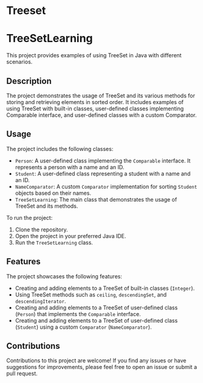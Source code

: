 # Treeset

# TreeSetLearning

This project provides examples of using TreeSet in Java with different scenarios.

## Description

The project demonstrates the usage of TreeSet and its various methods for storing and retrieving elements in sorted order. It includes examples of using TreeSet with built-in classes, user-defined classes implementing Comparable interface, and user-defined classes with a custom Comparator.

## Usage

The project includes the following classes:

- `Person`: A user-defined class implementing the `Comparable` interface. It represents a person with a name and an ID.
- `Student`: A user-defined class representing a student with a name and an ID.
- `NameComparator`: A custom `Comparator` implementation for sorting `Student` objects based on their names.
- `TreeSetLearning`: The main class that demonstrates the usage of TreeSet and its methods.

To run the project:

1. Clone the repository.
2. Open the project in your preferred Java IDE.
3. Run the `TreeSetLearning` class.

## Features

The project showcases the following features:

- Creating and adding elements to a TreeSet of built-in classes (`Integer`).
- Using TreeSet methods such as `ceiling`, `descendingSet`, and `descendingIterator`.
- Creating and adding elements to a TreeSet of user-defined class (`Person`) that implements the `Comparable` interface.
- Creating and adding elements to a TreeSet of user-defined class (`Student`) using a custom `Comparator` (`NameComparator`).

## Contributions

Contributions to this project are welcome! If you find any issues or have suggestions for improvements, please feel free to open an issue or submit a pull request.


